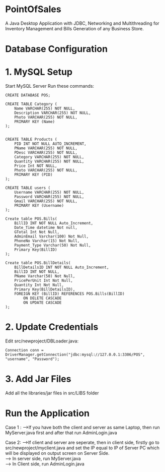 # PointOfSales
 A Java Desktop Application with JDBC, Networking and Multithreading for Inventory Management and Bills Generation of any Business Store.

# Database Configuration

# 1. MySQL Setup
Start MySQL Server
Run these commands:

```
CREATE DATABASE POS;

CREATE TABLE Category (
    Name VARCHAR(255) NOT NULL,
    Description VARCHAR(255) NOT NULL,
    Photo VARCHAR(255) NOT NULL,
    PRIMARY KEY (Name)
);


CREATE TABLE Products (
    PID INT NOT NULL AUTO_INCREMENT,
    PName VARCHAR(255) NOT NULL,
    PDesc VARCHAR(255) NOT NULL,
    Category VARCHAR(255) NOT NULL,
    Quantity VARCHAR(255) NOT NULL,
    Price Int NOT NULL,
    Photo VARCHAR(255) NOT NULL,
    PRIMARY KEY (PID)
);

CREATE TABLE users (
    Username VARCHAR(255) NOT NULL,
    Password VARCHAR(255) NOT NULL,
    Gmail VARCHAR(255) NOT NULL,
    PRIMARY KEY (Username)
);

Create table POS.Bills(
    BillID INT NOT NULL Auto_Increment,
    Date_Time datetime Not null,
    GTotal Int Not Null,
    AdminEmail Varchar(100) Not Null,
    PhoneNo Varchar(15) Not Null,
    Payment_Type Varchar(50) Not Null,
    Primary Key(BillID)
);

Create table POS.BillDetails(
    BillDetailsID INT NOT NULL Auto_Increment,
    BillID INT NOT NULL,
    PName Varchar(50) Not Null,
    PricePerUnit Int Not Null,
    Quantity Int Not Null,
    Primary Key(BillDetailsID),
    FOREIGN KEY (BillID) REFERENCES POS.Bills(BillID)
        ON DELETE CASCADE
        ON UPDATE CASCADE
);
```
# 2. Update Credentials

Edit src/newproject/DBLoader.java:

```
Connection conn = DriverManager.getConnection("jdbc:mysql://127.0.0.1:3306/POS", "username", "Password");
```

# 3. Add Jar Files

Add all the libraries/jar files in src/LIBS folder


#

# Run the Application

Case 1 :
	-->If you have both the client and server as same Laptop, then run MyServer.java first and after that run AdminLogin.java

 Case 2:
 	-->If client and server are seperate, then in client side, firstly go to src/newproject/myclient.java and set the IP equal to IP of Server PC 
          which will be displayed on output screen on Server Side.<br/>
	--> In server side, run MyServer.java<br/>
        --> In Client side, run AdminLogin.java<br/>
  


